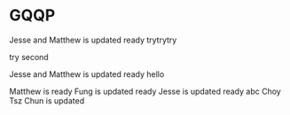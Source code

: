 # GQQP


Jesse and Matthew is updated ready  trytrytry

try second

Jesse and Matthew is updated ready hello
		


Matthew is ready
Fung is updated ready
Jesse is updated ready
abc
Choy Tsz Chun is updated

